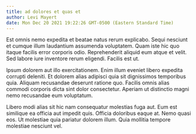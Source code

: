 ```yaml
---
title: ad dolores et quas et
author: Levi Mayert
date: Mon Dec 20 2021 19:22:26 GMT-0500 (Eastern Standard Time)
---
```

Est omnis nemo expedita et beatae natus rerum explicabo. Sequi nesciunt et cumque illum laudantium assumenda voluptatem. Quam iste hic quo itaque facilis error corporis odio. Reprehenderit aliquid eum atque et velit. Sed labore iure inventore rerum eligendi. Facilis est ut.

 Ipsum dolorem aut illo exercitationem. Enim illum eveniet libero expedita corrupti deleniti. Et dolorem alias adipisci quia sit dignissimos temporibus quia. Aliquam recusandae deserunt ratione quo. Facilis omnis alias commodi corporis dicta sint dolor consectetur. Aperiam ut distinctio magni nemo recusandae eum voluptatum.

 Libero modi alias sit hic nam consequatur molestias fuga aut. Eum est similique ea officia aut impedit quis. Officia doloribus eaque at. Nemo quasi eos. Ut molestiae quia pariatur dolorem illum. Quia mollitia tempore molestiae nesciunt vel.
